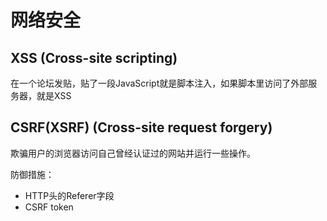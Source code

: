 # 网络安全

## XSS (Cross-site scripting)

在一个论坛发贴，贴了一段JavaScript就是脚本注入，如果脚本里访问了外部服务器，就是XSS

## CSRF(XSRF) (Cross-site request forgery)

欺骗用户的浏览器访问自己曾经认证过的网站并运行一些操作。

防御措施：

* HTTP头的Referer字段
* CSRF token
